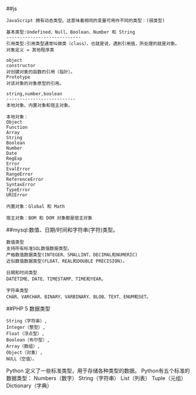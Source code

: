 ##js
```
JavaScript 拥有动态类型。这意味着相同的变量可用作不同的类型：(弱类型)

基本类型:Undefined、Null、Boolean、Number 和 String
----------------------------
引用类型:引用类型通常叫做类（class），也就是说，遇到引用值，所处理的就是对象。
对象定义 = 其他程序类

object
constructor
对创建对象的函数的引用（指针）。
Prototype
对该对象的对象原型的引用。

string,number,boolean
--------------------------
本地对象、内置对象和宿主对象。

本地对象：
Object
Function
Array
String
Boolean
Number
Date
RegExp
Error
EvalError
RangeError
ReferenceError
SyntaxError
TypeError
URIError

内置对象：Global 和 Math

宿主对象：BOM 和 DOM 对象都是宿主对象
```

##mysql:数值、日期/时间和字符串(字符)类型。
```
数值类型
支持所有标准SQL数值数据类型。
严格数值数据类型(INTEGER、SMALLINT、DECIMAL和NUMERIC)
近似数值数据类型(FLOAT、REAL和DOUBLE PRECISION)。

日期和时间类型
DATETIME、DATE、TIMESTAMP、TIME和YEAR。

字符串类型
CHAR、VARCHAR、BINARY、VARBINARY、BLOB、TEXT、ENUM和SET。
```

##PHP 5 数据类型
```
String（字符串）, 
Integer（整型）, 
Float（浮点型）, 
Boolean（布尔型）, 
Array（数组）, 
Object（对象）, 
NULL（空值）。
```


<!-- Python,java,c(c++,c#) -->

Python 定义了一些标准类型，用于存储各种类型的数据。
Python有五个标准的数据类型：
Numbers（数字）
String（字符串）
List（列表）
Tuple（元组）
Dictionary（字典）